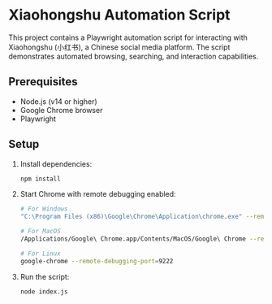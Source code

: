 # Xiaohongshu Automation Script

This project contains a Playwright automation script for interacting with Xiaohongshu (小红书), a Chinese social media platform. The script demonstrates automated browsing, searching, and interaction capabilities.

## Prerequisites

- Node.js (v14 or higher)
- Google Chrome browser
- Playwright

## Setup

1. Install dependencies:
   ```bash
   npm install
   ```

2. Start Chrome with remote debugging enabled:
   ```bash
   # For Windows
   "C:\Program Files (x86)\Google\Chrome\Application\chrome.exe" --remote-debugging-port=9222

   # For MacOS
   /Applications/Google\ Chrome.app/Contents/MacOS/Google\ Chrome --remote-debugging-port=9222

   # For Linux
   google-chrome --remote-debugging-port=9222
   ```

3. Run the script:
   ```bash
   node index.js
   ```

